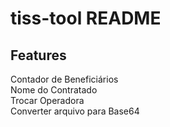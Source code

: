 # tiss-tool README

## Features

Contador de Beneficiários  
Nome do Contratado  
Trocar Operadora  
Converter arquivo para Base64

